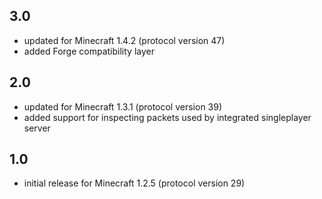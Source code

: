 ## 3.0
- updated for Minecraft 1.4.2 (protocol version 47)
- added Forge compatibility layer

## 2.0
- updated for Minecraft 1.3.1 (protocol version 39)
- added support for inspecting packets used by integrated singleplayer server

## 1.0
- initial release for Minecraft 1.2.5 (protocol version 29)
